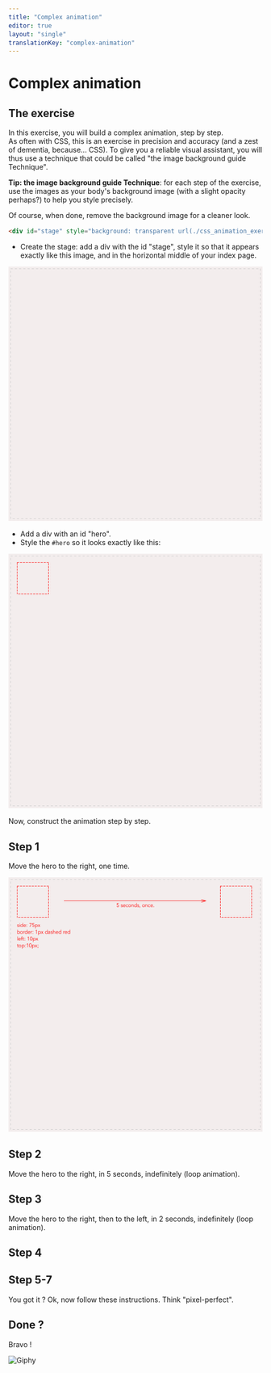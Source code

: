 ```yaml
---
title: "Complex animation"
editor: true
layout: "single"
translationKey: "complex-animation"
---
```


# Complex animation

## The exercise

In this exercise, you will build a complex animation, step by step.  
As often with CSS, this is an exercise in precision and accuracy (and a zest of dementia, because... CSS). To give you a reliable visual assistant, you will thus use a technique that could be called "the image background guide Technique". 

**Tip: the image background guide Technique**: for each step of the exercise, use the images  as your body's background image (with a slight opacity perhaps?) to help you style precisely.  

Of course, when done, remove the background image for a cleaner look.

```html
<div id="stage" style="background: transparent url(./css_animation_exercise_stage.png) 0 0 no-repeat;">
```

- Create the stage: add a div with the id "stage", style it so that it appears exactly like this image, and in the horizontal middle of your index page.   

![](./css_animation_exercise_stage.png)

- Add a div with an id "hero".
- Style the `#hero` so it looks exactly like this: 

![](./css_animation_exercise_square.png)

Now, construct the animation step by step.

## Step 1

Move the hero to the right, one time.  

![](./css_animation_exercise_1.png)

## Step 2

Move the hero to the right, in 5 seconds, indefinitely (loop animation).  

[](./css_animation_exercise_2.png)

## Step 3

Move the hero to the right, then to the left, in 2 seconds, indefinitely (loop animation).  

[](./css_animation_exercise_3.png)

## Step 4

[](./css_animation_exercise_2.png)

## Step 5-7

You got it ? Ok, now follow these instructions. Think "pixel-perfect".  

[](./css_animation_exercise_4.png)

## 

## Done ?

Bravo ! 

![Giphy](./dog-five.gif)
